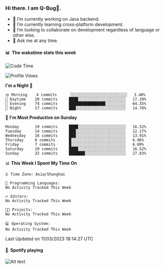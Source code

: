 ### Hi there. I am Q-Bug🐞.

- 🔭 I’m currently working on Java backend.
- 🌱 I’m currently learning cross-platform development.
- 👯 I’m looking to collaborate on development regardless of language or other else.
- 💬 Ask me at any time.

#### 📊 &nbsp;**The wakatime stats this week**  
<!--START_SECTION:waka-->
![Code Time](http://img.shields.io/badge/Code%20Time-57%20hrs%2051%20mins-blue)

![Profile Views](http://img.shields.io/badge/Profile%20Views-0-blue)

**I'm a Night 🦉** 

```text
🌞 Morning    4 commits      ░░░░░░░░░░░░░░░░░░░░░░░░░   3.48% 
🌆 Daytime    20 commits     ████░░░░░░░░░░░░░░░░░░░░░   17.39% 
🌃 Evening    74 commits     ████████████████░░░░░░░░░   64.35% 
🌙 Night      17 commits     ███░░░░░░░░░░░░░░░░░░░░░░   14.78%

```
📅 **I'm Most Productive on Sunday** 

```text
Monday       19 commits     ████░░░░░░░░░░░░░░░░░░░░░   16.52% 
Tuesday      14 commits     ███░░░░░░░░░░░░░░░░░░░░░░   12.17% 
Wednesday    16 commits     ███░░░░░░░░░░░░░░░░░░░░░░   13.91% 
Thursday     8 commits      █░░░░░░░░░░░░░░░░░░░░░░░░   6.96% 
Friday       7 commits      █░░░░░░░░░░░░░░░░░░░░░░░░   6.09% 
Saturday     19 commits     ████░░░░░░░░░░░░░░░░░░░░░   16.52% 
Sunday       32 commits     ███████░░░░░░░░░░░░░░░░░░   27.83%

```


📊 **This Week I Spent My Time On** 

```text
⌚︎ Time Zone: Asia/Shanghai

💬 Programming Languages: 
No Activity Tracked This Week

🔥 Editors: 
No Activity Tracked This Week

🐱‍💻 Projects: 
No Activity Tracked This Week

💻 Operating System: 
No Activity Tracked This Week

```


 Last Updated on 11/03/2023 18:14:27 UTC
<!--END_SECTION:waka-->

#### 🎵 &nbsp;**Spotify playing**  
![Alt text](https://spotify-recently-played-readme.vercel.app/api?user=e5y1o4x7kdt9kf2blu4wvmb4s&unique={true|1|on|yes})
